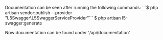 Documentation can be seen after running the following commands:
´´´$ php artisan vendor:publish --provider "L5Swagger\L5SwaggerServiceProvider"´´´
$ php artisan l5-swagger:generate

Now documentation can be found under '/api/documentation'
